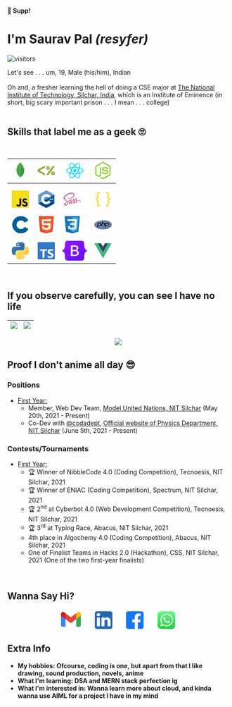 #### 👋 Supp!

# I'm <b>Saurav Pal</b> <i>(resyfer)</i>

![visitors](https://visitor-badge.glitch.me/badge?page_id=resyfer.resyfer)

Let's see . . . um, 19, Male (his/him), Indian<br><br>
Oh and, a fresher learning the hell of doing a CSE major at [The National Institute of Technology, Silchar, India](http://www.nits.ac.in), which is an Institute of Eminence (in short, big scary important prison . . . I mean . . . college)
<br><br>

## Skills that label me as a geek 🙄

<div align="center" width=80%>
  
<br>
  
| <img title="MongoDB" height="45" src="./img/mongodb.svg"> | <img title="Express & EJS" height="45" src="./img/ejs.svg"> | <img title="React" height="45" src="./img/reactjs.svg"> | <img title="NodeJS" height="45" src="./img/nodejs.svg"> |
|---|---|---|---|
|||||
|||||
| <img title="JavaScript (JS)" height="45" src="./img/javascript.svg"> | <img title="C++ 17" height="45" src="./img/cpp.svg"> | <img title="Syntactically Awesome Style Sheets (Sass)" height="45" src="./img/sass.svg"> | <img title="JSON" height="45" src="./img/json.svg"> |
|||||
| <img title="C (11)" height="45" src="./img/c.svg"> | <img title="HTML 5" height="45" src="./img/html.svg"> | <img title="CSS 3" height="45" src="./img/css.svg"> | <img title="PHP" height="45" src="./img/php.svg"> |
|||||
| <img title="Python" height="45" src="./img/python.svg"> | <img title="TypeScript (TS)" height="45" src="./img/typescript.svg"> | <img title="Bootstrap 5" height="45" src="./img/bootstrap5.svg"> | <img title="Vue JS" height="45" src="./img/vue.svg"> |

<!-- Figma, Git -->
</div>
<br>

## If you observe carefully, you can see I have no life

<div align="center" width=100%>
  
  | <img height="150" src="https://github-readme-stats.vercel.app/api/top-langs/?username=resyfer&theme=synthwave&layout=compact"> | <img height="150" src="https://github-readme-stats.vercel.app/api?username=resyfer&count_private=t&hide=stars&theme=synthwave"> |
  |---|---|
  <img src="https://activity-graph.herokuapp.com/graph?username=resyfer&theme=react-dark&line=4722df&color=efefef&bg_color=2A2D32&custom_title=Me%20Doing%20What%20I%20Do&hide_border=true" />

</div>

## Proof I don't anime all day 😎

### Positions

- <u>First Year:</u>
  - Member, Web Dev Team, [Model United Nations, NIT Silchar](https://github.com/AdityaKotari/nitsmun2021-22) (May 20th, 2021 - Present)
  - Co-Dev with [@codadept](https://github.com/codadept), [Official website of Physics Department, NIT Silchar](http://www.nits.ac.in/departments/physics/physics.php) (June 5th, 2021 - Present)

### Contests/Tournaments

- <u>First Year:</u>
  - 🏆 Winner of NibbleCode 4.0 (Coding Competition), Tecnoesis, NIT Silchar, 2021
  - 🏆 Winner of ENIAC (Coding Competition), Spectrum, NIT Silchar, 2021
  - 🏆 2<sup>nd</sup> at Cyberbot 4.0 (Web Development Competition), Tecnoesis, NIT Silchar, 2021
  - 🏆 3<sup>rd</sup> at Typing Race, Abacus, NIT Silchar, 2021
  - 4th place in Algochemy 4.0 (Coding Competition), Abacus, NIT Silchar, 2021
  - One of Finalist Teams in Hacks 2.0 (Hackathon), CSS, NIT Silchar, 2021 (One of the two first-year finalists)
<br>

## Wanna Say Hi?

<div align="center" width=80%>
<a title="Gmail" href="https://mail.google.com/mail/u/0/?view=cm&fs=1&to=palsaurav.2020@gmail.com&tf=1"><img height="45" src="./img/gmail.svg"></a>&emsp;&emsp;
<a title="LinkedIn" href="https://www.linkedin.com/in/resyfer/"><img  height="40" src="./img/linkedin.svg"></a>&emsp;&emsp;
<a title="Facebook" href="https://www.facebook.com/resyfer17/"><img  height="40" src="./img/facebook.svg"></a>&emsp;&emsp;
<a title="WhatsApp" href="https://api.whatsapp.com/send?phone=919152539529"><img  height="40" src="./img/whatsapp.svg"></a>
</div>

## Extra Info
- <strong>My hobbies</hobbies>: Ofcourse, coding is one, but apart from that I like drawing, sound production, novels, anime
- <strong>What I'm learning</strong>: DSA and MERN stack perfection ig
- <strong>What I'm interested in</strong>: Wanna learn more about cloud, and kinda wanna use AIML for a project I have in my mind
